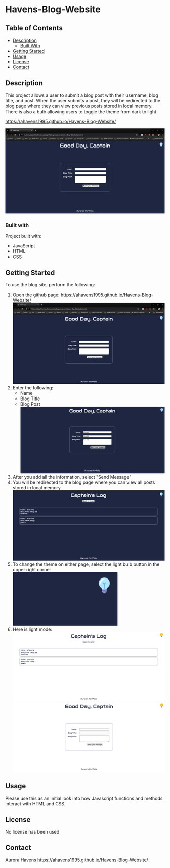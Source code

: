 # Havens-Blog-Website

## Table of Contents
- [Description](#description)
    - [Built With](#built-with)
- [Getting Started](#getting-started)
- [Usage](#usage)
- [License](#license)
- [Contact](#contact)

## Description
This project allows a user to submit a blog post with their username, blog title, and post. When the user submits a post, they will be redirected to the blog page where they can view previous posts stored in local memory. There is also a bulb allowing users to toggle the theme from dark to light.

https://ahavens1995.github.io/Havens-Blog-Website/

![image](./assets/images/splashPage.PNG)

### Built with
Project built with:
* JavaScript
* HTML
* CSS

## Getting Started 
To use the blog site, perform the following:
1. Open the github page: https://ahavens1995.github.io/Havens-Blog-Website/
    ![image](./assets/images/splashPage.PNG)
2. Enter the following:
    * Name
    * Blog Title
    * Blog Post \
        ![image](./assets/images/filledOutHome.PNG)
3. After you add all the information, select "Send Message"
4. You will be redirected to the blog page where you can view all posts stored in local memory
    ![image](./assets/images/blogPage.PNG)
5. To change the theme on either page, select the light bulb button in the upper right corner \
    ![image](./assets/images/lightbulbCorner.PNG)
6. Here is light mode:
    ![image](./assets/images/lightModeOn.PNG)
    ![image](./assets/images/lightmodeOnHome.PNG)

## Usage
Please use this as an initial look into how Javascript functions and methods interact with HTML and CSS.

## License
No license has been used

## Contact
Aurora Havens
https://ahavens1995.github.io/Havens-Blog-Website/
